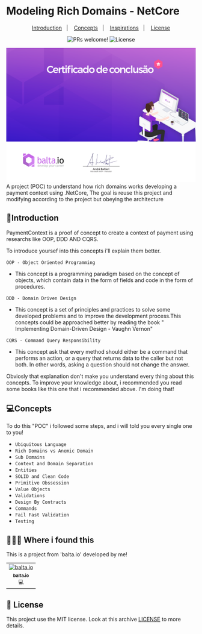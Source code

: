 # Modeling Rich Domains - NetCore

<p align="center">
  <a href="#introduction">Introduction</a>&nbsp;&nbsp;&nbsp;|&nbsp;&nbsp;&nbsp;
  <a href="#concepts">Concepts</a>&nbsp;&nbsp;&nbsp;|&nbsp;&nbsp;&nbsp;
  <a href="#%EF%B8%8F--where-i-found-this">Inspirations</a>&nbsp;&nbsp;&nbsp;|&nbsp;&nbsp;&nbsp;
  <a href="#memo-license">License</a>
</p>

<p align="center">  
 <img src="https://img.shields.io/static/v1?label=PRs&message=welcome&color=7159c1&labelColor=000000" alt="PRs welcome!" />

<img alt="License" src="https://img.shields.io/static/v1?label=license&message=MIT&color=7159c1&labelColor=000000">
  </p>

![Alt text](https://github.com/reginaldobrz/PaymentContext-.NetCore/blob/master/certificate.png)
A project (POC) to understand how rich domains works developing a payment context using .NetCore, The goal is reuse this project and modifying according to the project but obeying the architecture

## 📖Introduction

PaymentContext is a proof of concept to create a context of payment using researchs like OOP, DDD AND CQRS.

To introduce yoursef into this concepts i'll explain them better.

````
OOP - Object Oriented Programming
```` 
 * This concept is a programming paradigm based on the concept of objects, which contain data in the form of fields and code in the form of procedures.
 
````
DDD - Domain Driven Design
````
 * This concept is a set of principles and practices to solve some developed problems and to improve the development process.This concepts could be approached better by reading the book " Implementing Domain-Driven Design - Vaughn Vernon"

````
CQRS - Command Query Responsibility
````
* This concept ask that every method should either be a command that performs an action, or a query that returns data to the caller but not both. In other words, asking a question should not change the answer.

Obviosly that explanation don't make you understand every thing about this concepts. To improve your knowledge about, i recommended you read some books like this one that i recommended above. I'm doing that! 

## 💻Concepts
To do this "POC" i followed some steps, and i will told you every single one to you!

* `Ubiquitous Language`
* `Rich Domains vs Anemic Domain`
* `Sub Domains`
* `Context and Domain Separation`
* `Entities`
* `SOLID and Clean Code`
* `Primitive Obssession`
* `Value Objects`
* `Validations`
* `Design By Contracts`
* `Commands`
* `Fail Fast Validation`
* `Testing`

## 🧙🏻‍♀️  Where i found this

This is a project from 'balta.io' developed by me! 
<!-- ALL-CONTRIBUTORS-LIST:START - Do not remove or modify this section -->
<!-- prettier-ignore -->
<table>
  <tr>
    <td align="center"><a href="https://balta.io/"><img itemprop="image" class="TableObject-item avatar flex-shrink-0" src="https://avatars2.githubusercontent.com/u/20651926?s=200&v=4" width="200" height="200" alt="balta.io
"><br /><sub><b>balta.io</b></sub></a><br />💻</a></td>
  </tr>
</table>

<!-- ALL-CONTRIBUTORS-LIST:END -->

## :memo: License

This project use the MIT license. Look at this archive [LICENSE](LICENSE) to more details.



